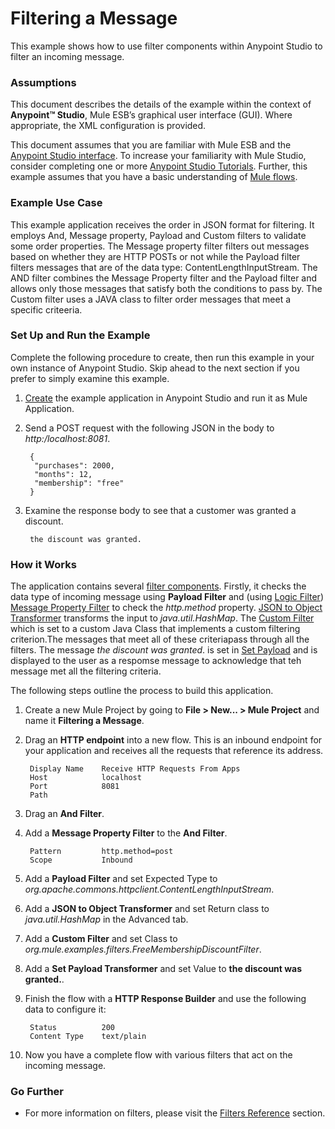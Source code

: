 # Filtering a Message #

This example shows how to use filter components within Anypoint Studio to filter an incoming message.  

### Assumptions ###

This document describes the details of the example within the context of **Anypoint™ Studio**, Mule ESB’s graphical user interface (GUI). Where appropriate, the XML configuration is provided.

This document assumes that you are familiar with Mule ESB and the [Anypoint Studio interface](http://www.mulesoft.org/documentation/display/current/Anypoint+Studio+Essentials). To increase your familiarity with Mule Studio, consider completing one or more [Anypoint Studio Tutorials](http://www.mulesoft.org/documentation/display/current/Basic+Studio+Tutorial). Further, this example assumes that you have a basic understanding of [Mule flows](http://www.mulesoft.org/documentation/display/current/Mule+Application+Architecture).

### Example Use Case ###

This example application receives the order in JSON format for filtering. It employs And, Message property, Payload and Custom filters to validate some order properties. The Message property filter filters out messages based on whether they are HTTP POSTs or not while the Payload filter filters messages that are of the data type: ContentLengthInputStream. The AND filter combines the Message Property filter and the Payload filter and allows only those messages that satisfy both the conditions to pass by. The Custom filter uses a JAVA class to filter order messages that meet a specific criteeria.

### Set Up and Run the Example ###

Complete the following procedure to create, then run this example in your own instance of Anypoint Studio. Skip ahead to the next section if you prefer to simply examine this example.

1. [Create](http://www.mulesoft.org/documentation/display/current/Mule+Examples#MuleExamples-CreateandRunExampleApplications) the example application in Anypoint Studio and run it as Mule Application.
1. Send a POST request with the following JSON in the body to *http:/localhost:8081*.

		{
		 "purchases": 2000,
		 "months": 12,
		 "membership": "free"
		}

1. Examine the response body to see that a customer was granted a discount.

		the discount was granted.

### How it Works ###

The application contains several [filter components](http://www.mulesoft.org/documentation/display/current/Filters). Firstly, it checks the data type of incoming message using **Payload Filter** and (using [Logic Filter](http://www.mulesoft.org/documentation/display/current/Logic+Filter)) [Message Property Filter](http://www.mulesoft.org/documentation/display/current/Message+Property+Filter) to check the *http.method* property. [JSON to Object Transformer](http://www.mulesoft.org/documentation/display/current/Transformers) transforms the input to 
*java.util.HashMap*. The [Custom Filter](http://www.mulesoft.org/documentation/display/current/Custom+Filter) which is set to a custom Java Class that implements a custom filtering criterion.The messages that meet all of these criteriapass through all the filters. The message *the discount was granted*. is set in [Set Payload](http://www.mulesoft.org/documentation/display/current/Set+Payload+Transformer+Reference) and is displayed to the user as a respomse message to acknowledge that teh message met all the filtering criteria.

The following steps outline the process to build this application.

1. Create a new Mule Project by going to **File > New... > Mule Project** and name it **Filtering a Message**.
2. Drag an **HTTP endpoint** into a new flow. This is an inbound endpoint for your application and receives all the requests that reference its address.

		Display Name	Receive HTTP Requests From Apps
		Host			localhost
		Port			8081
		Path	
3. Drag an **And Filter**. 
4. Add a **Message Property Filter** to the **And Filter**.

		Pattern			http.method=post
		Scope			Inbound
		
5. Add a **Payload Filter** and set Expected Type to *org.apache.commons.httpclient.ContentLengthInputStream*. 
6. Add a **JSON to Object Transformer** and set Return class to *java.util.HashMap* in the Advanced tab. 
7. Add a **Custom Filter** and set Class to *org.mule.examples.filters.FreeMembershipDiscountFilter*.
8. Add a **Set Payload Transformer** and set Value to **the discount was granted.**.
9. Finish the flow with a **HTTP Response Builder** and use the following data to configure it:

		Status			200
		Content Type	text/plain
10. Now you have a complete flow with various filters that act on the incoming message.


### Go Further ###

- For more information on filters, please visit the [Filters Reference](http://www.mulesoft.org/documentation/display/current/Filters) section.  
